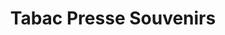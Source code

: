 ---
title: "Tabac Presse Souvenirs"
url: /montchavin-la-plagne-bellentre/tabac-presse-souvenirs/
shop: marchand de journaux
---